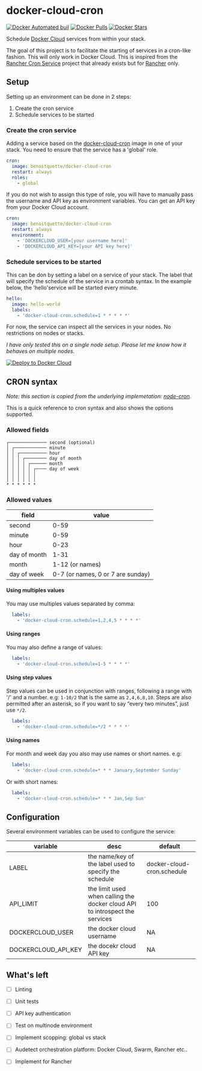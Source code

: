 # docker-cloud-cron
[![Docker Automated buil](https://img.shields.io/docker/automated/benoitquette/docker-cloud-cron.svg)](https://hub.docker.com/r/benoitquette/docker-cloud-cron/builds/) [![Docker Pulls](https://img.shields.io/docker/pulls/benoitquette/docker-cloud-cron.svg)](https://hub.docker.com/r/benoitquette/docker-cloud-cron/) [![Docker Stars](https://img.shields.io/docker/stars/benoitquette/docker-cloud-cron.svg)](https://hub.docker.com/r/benoitquette/docker-cloud-cron/)

Schedule [Docker Cloud](https://cloud.docker.com) services from within your stack.

The goal of this project is to facilitate the starting of services in a cron-like fashion.
This will only work in Docker Cloud. This is inspired from the [Rancher Cron Service](https://github.com/SocialEngine/rancher-cron) project that already exists but for [Rancher](http://rancher.com/) only.

## Setup

Setting up an environment can be done in 2 steps:

1. Create the cron service
2. Schedule services to be started

### Create the cron service

Adding a service based on the [docker-cloud-cron](https://hub.docker.com/r/benoitquette/docker-cloud-cron/) image in one of your stack. You need to ensure that the service has a 'global' role.

```yaml
cron:
  image: benoitquette/docker-cloud-cron
  restart: always
  roles:
    - global
```

If you do not wish to assign this type of role, you will have to manually pass the username and API key as environment variables. You can get an API key from your Docker Cloud account.


```yaml
cron:
  image: benoitquette/docker-cloud-cron
  restart: always
  environment:
    - 'DOCKERCLOUD_USER=[your username here]'
    - 'DOCKERCLOUD_API_KEY=[your API key here]'
```

### Schedule services to be started

This can be don by setting a label on a service of your stack. The label that will specify the schedule of the service in a crontab syntax. In the example below, the 'hello'service will be started every minute.

```yaml
hello:
  image: hello-world
  labels:
    - 'docker-cloud-cron.schedule=1 * * * * *'
```

For now, the service can inspect all the services in your nodes. No restrictions on nodes or stacks.

*I have only tested this on a single node setup. Please let me know how it behaves on multiple nodes.*

[![Deploy to Docker Cloud](https://files.cloud.docker.com/images/deploy-to-dockercloud.svg)](https://cloud.docker.com/stack/deploy/?repo=https://github.com/benoitquette/docker-cloud-cron)

## CRON syntax
*Note: this section is copied from the underlying implemetation: [node-cron](https://github.com/merencia/node-cron).*

This is a quick reference to cron syntax and also shows the options supported.

### Allowed fields

```
┌────────────── second (optional)
│ ┌──────────── minute
│ │ ┌────────── hour
│ │ │ ┌──────── day of month
│ │ │ │ ┌────── month
│ │ │ │ │ ┌──── day of week
│ │ │ │ │ │
│ │ │ │ │ │
* * * * * *
```

### Allowed values

|     field    |        value        |
|--------------|---------------------|
|    second    |         0-59        |
|    minute    |         0-59        |
|     hour     |         0-23        |
| day of month |         1-31        |
|     month    |     1-12 (or names) |
|  day of week |     0-7 (or names, 0 or 7 are sunday)  |


#### Using multiples values

You may use multiples values separated by comma:

```yaml
  labels:
    - 'docker-cloud-cron.schedule=1,2,4,5 * * * *'
```

#### Using ranges

You may also define a range of values:

```yaml
  labels:
    - 'docker-cloud-cron.schedule=1-5 * * * *'
```

#### Using step values

Step values can be used in conjunction with ranges, following a range with '/' and a number. e.g: `1-10/2` that is the same as `2,4,6,8,10`. Steps are also permitted after an asterisk, so if you want to say “every two minutes”, just use `*/2`.

```yaml
  labels:
    - 'docker-cloud-cron.schedule=*/2 * * * *'
```

#### Using names

For month and week day you also may use names or short names. e.g:

```yaml
  labels:
    - 'docker-cloud-cron.schedule=* * * January,September Sunday'
```

Or with short names:

```yaml
  labels:
    - 'docker-cloud-cron.schedule=* * * Jan,Sep Sun'
```

## Configuration

Several environment variables can be used to configure the service:

|       variable       |        desc        |       default    |
|----------------------|--------------------|------------------|
|         LABEL        | the name/key of the label used to specify the schedule       | docker-cloud-cron.schedule |
|       API_LIMIT      | the limit used when calling the docker cloud API to introspect the services  | 100 |
|     DOCKERCLOUD_USER | the docker cloud username        | NA
| DOCKERCLOUD_API_KEY  | the docekr cloud API key|NA

## What's left

- [ ] Linting
- [ ] Unit tests
- [ ] API key authentication
- [ ] Test on multinode environment
- [ ] Implement scopping: global vs stack
- [ ] Audetect orchestration platform: Docker Cloud, Swarm, Rancher etc..
- [ ] Implement for Rancher

